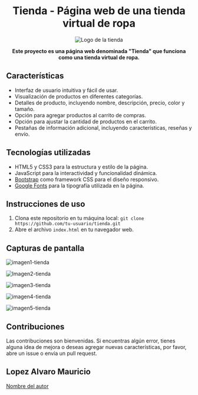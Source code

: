<h1 align="center">Tienda - Página web de una tienda virtual de ropa</h1>

<p align="center">
  <img src="https://link-a-tu-imagen" alt="Logo de la tienda">
</p>

<p align="center">
  <strong>Este proyecto es una página web denominada "Tienda" que funciona como una tienda virtual de ropa.</strong>
</p>

## Características

- Interfaz de usuario intuitiva y fácil de usar.
- Visualización de productos en diferentes categorías.
- Detalles de producto, incluyendo nombre, descripción, precio, color y tamaño.
- Opción para agregar productos al carrito de compras.
- Opción para ajustar la cantidad de productos en el carrito.
- Pestañas de información adicional, incluyendo características, reseñas y envío.

## Tecnologías utilizadas

- HTML5 y CSS3 para la estructura y estilo de la página.
- JavaScript para la interactividad y funcionalidad dinámica.
- [Bootstrap](https://getbootstrap.com/) como framework CSS para el diseño responsivo.
- [Google Fonts](https://fonts.google.com/) para la tipografía utilizada en la página.

## Instrucciones de uso

1. Clona este repositorio en tu máquina local: `git clone https://github.com/tu-usuario/tienda.git`
2. Abre el archivo `index.html` en tu navegador web.

## Capturas de pantalla

![imagen1-tienda](https://github.com/lopezalvaro16/Tienda/assets/68611480/64fa13ed-8051-4dbf-83df-3689b2e6fc1f)

![Imagen2-tienda](https://github.com/lopezalvaro16/Tienda/assets/68611480/96013c31-14f4-4941-86bd-b5c27916a70a)


![imagen3-tienda](https://github.com/lopezalvaro16/Tienda/assets/68611480/4f6609ae-8ef7-46c6-86dd-1f4a1732b355)


![imagen4-tienda](https://github.com/lopezalvaro16/Tienda/assets/68611480/41279aaf-471e-4cc6-9eca-e1349f7864c1)

![imagen5-tienda](https://github.com/lopezalvaro16/Tienda/assets/68611480/8ff30edc-ae3d-48ed-b0dd-afc711d0278f)

## Contribuciones

Las contribuciones son bienvenidas. Si encuentras algún error, tienes alguna idea de mejora o deseas agregar nuevas características, por favor, abre un issue o envía un pull request.

## Lopez Alvaro Mauricio

[Nombre del autor](https://github.com/lopezalvaro16)









